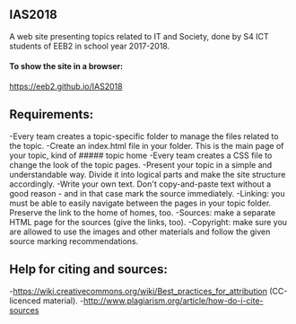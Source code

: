 ## IAS2018
A web site presenting topics related to IT and Society, done by S4 ICT students of EEB2 in school year 2017-2018.

#### To show the site in a browser:
https://eeb2.github.io/IAS2018

## Requirements:
-Every team creates a topic-specific folder to manage the files related to the topic.
-Create an index.html file in your folder. This is the main page of your topic, kind of ##### topic home
-Every team creates a CSS file to change the look of the topic pages. 
-Present your topic in a simple and understandable way. Divide it into logical parts and make the site structure accordingly.
-Write your own text. Don't copy-and-paste text without a good reason - and in that case mark the source immediately.
-Linking: you must be able to easily navigate between the pages in your topic folder. Preserve the link to the home of homes, too.
-Sources: make a separate HTML page for the sources (give the links, too).
-Copyright: make sure you are allowed to use the images and other materials and follow the given source marking recommendations. 

## Help for citing and sources:
-https://wiki.creativecommons.org/wiki/Best_practices_for_attribution (CC-licenced material). 
-http://www.plagiarism.org/article/how-do-i-cite-sources
